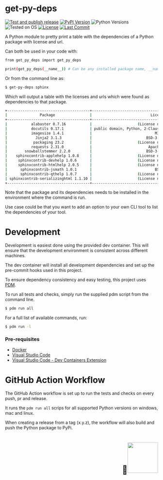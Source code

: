 # get-py-deps
[![Test and publish release](https://github.com/Wesztman/get-py-deps/actions/workflows/test-and-publish.yml/badge.svg)](https://github.com/Wesztman/get-py-deps/actions/workflows/test-and-publish.yml)
[![PyPI Version](https://img.shields.io/pypi/v/get-py-deps.svg)](https://pypi.python.org/pypi/get-py-deps)
![Python Versions](https://img.shields.io/badge/Python-3.10%20%7C%203.11%20%7C%203.12-blue
)
![Tested on OS](https://img.shields.io/badge/OS-win%20%7C%20linux%20%7C%20mac-orange)
[![License](https://img.shields.io/static/v1?label=license&message=MIT&color=success)](./LICENSE)
[![Last Commit](https://img.shields.io/github/last-commit/Wesztman/brain)](https://github.com/Wesztman/brain/commits/main)


A Python module to pretty print a table with the dependencies of a Python package with license and url.

Can both be used in your code with:

```bash
from get_py_deps import get_py_deps

print(get_py_deps(__name__)) # Can be any installed package name, __name__ contains the name of the current module (self)
```

Or from the command line as:

```bash
$ get-py-deps sphinx
```

Which will output a table with the licenses and urls which were found as dependencies to that package.

```bash
+--------------------------------------+--------------------------------------------------------------+-------------------------------------------+
|               Package                |                           License                            |                    Url                    |
+--------------------------------------+--------------------------------------------------------------+-------------------------------------------+
|           alabaster 0.7.16           |                     (License not found)                      |            (Homepage not found)           |
|           docutils 0.17.1            | public domain, Python, 2-Clause BSD, GPL 3 (see COPYING.txt) |      http://docutils.sourceforge.net/     |
|           imagesize 1.4.1            |                             MIT                              | https://github.com/shibukawa/imagesize_py |
|             Jinja2 3.1.3             |                         BSD-3-Clause                         |    https://palletsprojects.com/p/jinja/   |
|            packaging 23.2            |                     (License not found)                      |            (Homepage not found)           |
|           requests 2.31.0            |                          Apache 2.0                          |      https://requests.readthedocs.io      |
|        snowballstemmer 2.2.0         |                         BSD-3-Clause                         |  https://github.com/snowballstem/snowball |
|    sphinxcontrib-applehelp 1.0.8     |                     (License not found)                      |            (Homepage not found)           |
|     sphinxcontrib-devhelp 1.0.6      |                     (License not found)                      |            (Homepage not found)           |
|     sphinxcontrib-htmlhelp 2.0.5     |                     (License not found)                      |            (Homepage not found)           |
|      sphinxcontrib-jsmath 1.0.1      |                             BSD                              |           http://sphinx-doc.org/          |
|      sphinxcontrib-qthelp 1.0.7      |                     (License not found)                      |            (Homepage not found)           |
| sphinxcontrib-serializinghtml 1.1.10 |                     (License not found)                      |            (Homepage not found)           |
+--------------------------------------+--------------------------------------------------------------+-------------------------------------------+
```

Note that the package and its dependencies needs to be installed in the environment where the command is run.

Use case could be that you want to add an option to your own CLI tool to list the dependencies of your tool.

# Development

Development is easiest done using the provided dev container. This will ensure that the development environment is consistent across different machines.

The dev container will install all development dependencies and set up the pre-commit hooks used in this project.

To ensure dependency consistency and easy testing, this project uses [PDM](https://pdm-project.org/latest/).

To run all tests and checks, simply run the supplied pdm script from the command line.

```bash
$ pdm run all
```

For a full list of available commands, run:

```bash
$ pdm run -l
```

### Pre-requisites

- [Docker](https://www.docker.com/products/docker-desktop)
- [Visual Studio Code](https://code.visualstudio.com/)
- [Visual Studio Code - Dev Containers Extension](https://marketplace.visualstudio.com/items?itemName=ms-vscode-remote.remote-containers)

# GitHub Action Workflow

The GitHub Action workflow is set up to run the tests and checks on every push, pr and release.

It runs the `pdm run all` scrips for all supported Python versions on windows, mac and linux.

When creating a release from a tag (x.y.z), the workflow will also build and push the Python package to PyPi.

<p>
  <h1 align="right"><b>🦆<img src="" alt="" width="100"></h1>
</p>
